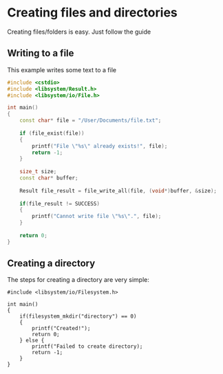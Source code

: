 # Creating files and directories

Creating files/folders is easy. Just follow the guide

## Writing to a file

This example writes some text to a file

```c++
#include <cstdio>
#include <libsystem/Result.h>
#include <libsystem/io/File.h>

int main()
{
    const char* file = "/User/Documents/file.txt";
    
    if (file_exist(file))
    {
        printf("File \"%s\" already exists!", file);
        return -1;
    }
    
    size_t size;
    const char* buffer;
    
    Result file_result = file_write_all(file, (void*)buffer, &size);
    
    if(file_result != SUCCESS)
    {
        printf("Cannot write file \"%s\".", file);
    }
    
    return 0;
}
```

## Creating a directory

The steps for creating a directory are very simple:

```
#include <libsystem/io/Filesystem.h>

int main()
{
    if(filesystem_mkdir("directory") == 0)
    {
        printf("Created!");
        return 0;
    } else {
        printf("Failed to create directory);
        return -1;
    }
}
```
